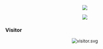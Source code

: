 
<p align="center">
<a href="https://discordapp.com/users/erdwpe"><img align="center" src="https://discord.c99.nl/widget/theme-3/356315685527355393.png"/></a>
</p>
 <div align="center">
<img align="center" src="https://cardivo.vercel.app/api?name=Erdwpe&description=Hi,I%27m%20erdwpe,%20I%27m%20Just%20An%20%20Ordinary%20Person%20Who%20Wants%20To%20Continue%20To%20Grow%20In%20The%20World%20Of%20Technology&image=https://avatars.githubusercontent.com/erdwpe&usqp=CAU&backgroundColor=%23ecf0f1&instagram=@erdwpe&github=erdwpe&pattern=ticTacToe&colorPattern=%23eaeaea&site=erdwpe.com"/>
</div>
<h3 align="left">Visitor</h3>
<p align="center">
<img src="https://moe-counter.glitch.me/get/@erdwpe?theme=rule34" alt="visitor.svg">
</p>

